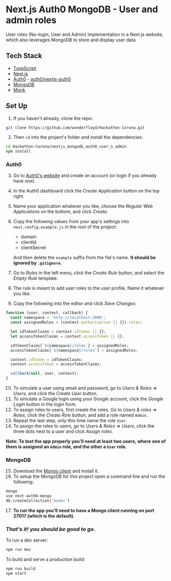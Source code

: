 # Next.js Auth0 MongoDB - User and admin roles 

User roles (No-login, User and Admin) implementation in a Next.js website, which also leverages MongoDB to store and display user data.

## Tech Stack
- [TypeScript](https://www.typescriptlang.org/)
- [Next.js](https://nextjs.org/)
- [Auth0](https://auth0.com/) - [auth0/nextjs-auth0](https://github.com/auth0/nextjs-auth0)
- [MongoDB](https://www.mongodb.com/)
- [Monk](https://automattic.github.io/monk/)

<!-------------- add a diagram here --------------->

## Set Up

1. If you haven't already, clone the repo:
```bash
git clone https://github.com/wonderfloyd/Hackathon-Corona.git
```

2. Then `cd` into the project's folder and install the dependencies:
```bash
cd Hackathon-Corona/nextjs_mongodb_auth0_user_n_admin
npm install
```

### Auth0
3. Go to [Auth0's website]() and create an account (or login if you already have one).
4. In the Auth0 dashboard click the _Create Application_ button on the top right.
5. Name your application whatever you like, choose the _Regular Web Applications_ on the bottom, and click _Create_.
6. Copy the following values from your app's settings into `next.config.example.js` in the root of the project:
    - domain
    - clientId
    - clientSecret

    And then delete the `example` suffix from the file's name. __It should be ignored by `.gitignore`.__

7. Go to _Rules_ in the left menu, click the _Create Rule_ button, and select the _Empty Rule_ template.
8. The rule is meant to add user roles to the user profile. Name it whatever you like.
9. Copy the following into the editor and click _Save Changes_:
```js
function (user, context, callback) {
  const namespace = 'http://localhost:3000';
  const assignedRoles = (context.authorization || {}).roles;

  let idTokenClaims = context.idToken || {};
  let accessTokenClaims = context.accessToken || {};

  idTokenClaims[`${namespace}/roles`] = assignedRoles;
  accessTokenClaims[`${namespace}/roles`] = assignedRoles;

  context.idToken = idTokenClaims;
  context.accessToken = accessTokenClaims;

  callback(null, user, context);
}
```

10. To simulate a user using email and password, go to _Users & Roles_ => _Users_, and click the _Create User_ button.
11. To simulate a Google login using your Google account, click the _Google Login_ button in the login form.
12. To assign roles to users, first create the roles. Go to _Users & roles_ => _Roles_, click the _Create Role_ button, and add a role named `Admin`.
13. Repeat the last step, only this time name the role `User`.
14. To assign the roles to users, go to _Users & Roles_ => _Users_, click the three dots next to a user and click _Assign roles_.   

__Note: To test the app properly you'll need at least two users, where one of them is assigned an `Admin` role, and the other a `User` role.__ 



### MongoDB
15. Download the [Mongo client](https://docs.mongodb.com/manual/installation/) and install it.
16. To setup the MongoDB for this project open a command line and run the following:
```bash
mongo
use next-auth0-mongo 
db.createCollection('books') 
```
17. __To run the app you'll need to have a Mongo client running on port 27017 (which is the default).__

### __*That's it! you should be good to go.*__
To run a dev server:
```bash
npm run dev
```

To build and serve a production build:
```bash
npm run build
npm start
```